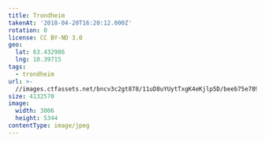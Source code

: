 ```yaml
---
title: Trondheim
takenAt: '2018-04-20T16:20:12.000Z'
rotation: 0
license: CC BY-ND 3.0
geo:
  lat: 63.432986
  lng: 10.39715
tags:
  - trondheim
url: >-
  //images.ctfassets.net/bncv3c2gt878/11uD8uYUytTxgK4eKjlp5D/beeb75e789a612c3796d8b0b2071a076/trondheim_40996377314_o
size: 4132570
image:
  width: 3006
  height: 5344
contentType: image/jpeg
---
```


